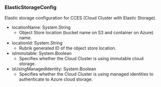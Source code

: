 ### ElasticStorageConfig
Elastic storage configuration for CCES (Cloud Cluster with Elastic Storage).

- locationName: System.String
  - Object Store location (bucket name on S3 and container on Azure) name.
- locationId: System.String
  - Rubrik generated ID of the object store location.
- isImmutable: System.Boolean
  - Specifies whether the Cloud Cluster is using immutable cloud storage.
- isUsingManagedIdentity: System.Boolean
  - Specifies whether the Cloud Cluster is using managed identities to authenticate to Azure cloud storage.
